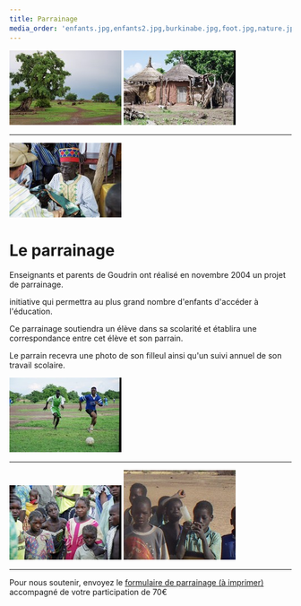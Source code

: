 ```yaml
---
title: Parrainage
media_order: 'enfants.jpg,enfants2.jpg,burkinabe.jpg,foot.jpg,nature.jpg,cases.jpg,soutien.pdf'
---
```


![](nature.jpg) ![](cases.jpg)

----
![](burkinabe.jpg)
# Le parrainage

Enseignants et parents de Goudrin ont réalisé en novembre 2004 un projet de parrainage.

initiative qui permettra au plus grand nombre d'enfants d'accéder à l'éducation.

Ce parrainage soutiendra un élève dans sa scolarité et établira une correspondance entre cet élève
et son parrain.

Le parrain recevra une photo de son filleul ainsi qu'un suivi annuel de son travail scolaire.

![](foot.jpg) 

----
![](enfants.jpg) ![](enfants2.jpg)

----
Pour nous soutenir, envoyez le [formulaire de parrainage (à imprimer)](soutien.pdf) accompagné de votre participation de 70€
